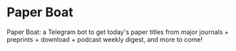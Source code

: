 # Paper Boat
Paper Boat: a Telegram bot to get today's paper titles from major journals + preprints + download + podcast weekly digest, and more to come!
